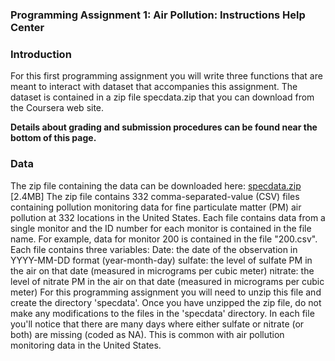 ### Programming Assignment 1: Air Pollution: Instructions Help Center

### Introduction

For this first programming assignment you will write three functions that are meant to interact with dataset that accompanies this assignment. The dataset is contained in a zip file specdata.zip that you can download from the Coursera web site. 

**Details about grading and submission procedures can be found near the bottom of this page.**

### Data
The zip file containing the data can be downloaded here:
[specdata.zip](https://d396qusza40orc.cloudfront.net/rprog%2Fdata%2Fspecdata.zip) [2.4MB]
The zip file contains 332 comma-separated-value (CSV) files containing pollution monitoring data for fine particulate matter (PM) air pollution at 332 locations in the United States. Each file contains data from a single monitor and the ID number for each monitor is contained in the file name. For example, data for monitor 200 is contained in the file "200.csv". Each file contains three variables:
Date: the date of the observation in YYYY-MM-DD format (year-month-day)
sulfate: the level of sulfate PM in the air on that date (measured in micrograms per cubic meter)
nitrate: the level of nitrate PM in the air on that date (measured in micrograms per cubic meter)
For this programming assignment you will need to unzip this file and create the directory 'specdata'. Once you have unzipped the zip file, do not make any modifications to the files in the 'specdata' directory. In each file you'll notice that there are many days where either sulfate or nitrate (or both) are missing (coded as NA). This is common with air pollution monitoring data in the United States.